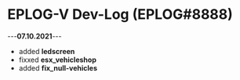 # EPLOG-V Dev-Log (EPLOG#8888)

---**07.10.2021**---
- added **ledscreen**
- fixxed **esx_vehicleshop**
- added **fix_null-vehicles**
